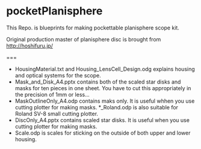 # pocketPlanisphere

This Repo. is blueprints for making pockettable planisphere scope kit.

Original production master of planisphere disc is brought from http://hoshifuru.jp/

===

* HousingMaterial.txt  and Housing_LensCell_Design.odg  explains housing and optical systems for the scope.
* Mask_and_Disk_A4.pptx contains both of the scaled star disks and masks for ten pieces in one sheet. You have to cut this appropriately in the precision of 1mm or less...
* MaskOutlineOnly_A4.odp contains maks only. It is useful whhen you use cutting plotter for making masks. *_Roland.odp is also suitable for  Roland SV-8 small cutting plotter.
* DiscOnly_A4.pptx contains scaled star disks. It is useful when you use cutting plotter for making masks.
* Scale.odp is scales for sticking on the outside of both upper and lower housing. 


